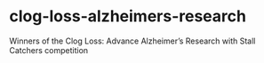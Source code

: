 # clog-loss-alzheimers-research
Winners of the Clog Loss: Advance Alzheimer’s Research with Stall Catchers competition
